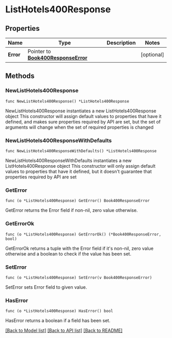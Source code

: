 # ListHotels400Response

## Properties

Name | Type | Description | Notes
------------ | ------------- | ------------- | -------------
**Error** | Pointer to [**Book400ResponseError**](Book400ResponseError.md) |  | [optional] 

## Methods

### NewListHotels400Response

`func NewListHotels400Response() *ListHotels400Response`

NewListHotels400Response instantiates a new ListHotels400Response object
This constructor will assign default values to properties that have it defined,
and makes sure properties required by API are set, but the set of arguments
will change when the set of required properties is changed

### NewListHotels400ResponseWithDefaults

`func NewListHotels400ResponseWithDefaults() *ListHotels400Response`

NewListHotels400ResponseWithDefaults instantiates a new ListHotels400Response object
This constructor will only assign default values to properties that have it defined,
but it doesn't guarantee that properties required by API are set

### GetError

`func (o *ListHotels400Response) GetError() Book400ResponseError`

GetError returns the Error field if non-nil, zero value otherwise.

### GetErrorOk

`func (o *ListHotels400Response) GetErrorOk() (*Book400ResponseError, bool)`

GetErrorOk returns a tuple with the Error field if it's non-nil, zero value otherwise
and a boolean to check if the value has been set.

### SetError

`func (o *ListHotels400Response) SetError(v Book400ResponseError)`

SetError sets Error field to given value.

### HasError

`func (o *ListHotels400Response) HasError() bool`

HasError returns a boolean if a field has been set.


[[Back to Model list]](../README.md#documentation-for-models) [[Back to API list]](../README.md#documentation-for-api-endpoints) [[Back to README]](../README.md)


